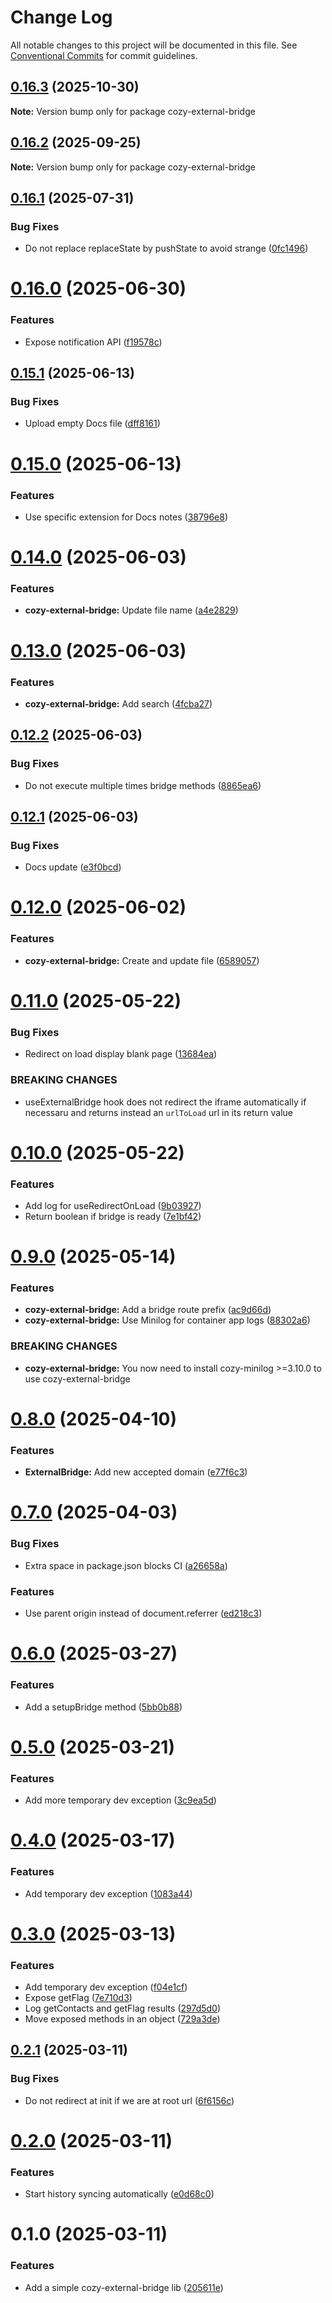 # Change Log

All notable changes to this project will be documented in this file.
See [Conventional Commits](https://conventionalcommits.org) for commit guidelines.

## [0.16.3](https://github.com/cozy/cozy-libs/compare/cozy-external-bridge@0.16.2...cozy-external-bridge@0.16.3) (2025-10-30)

**Note:** Version bump only for package cozy-external-bridge

## [0.16.2](https://github.com/cozy/cozy-libs/compare/cozy-external-bridge@0.16.1...cozy-external-bridge@0.16.2) (2025-09-25)

**Note:** Version bump only for package cozy-external-bridge

## [0.16.1](https://github.com/cozy/cozy-libs/compare/cozy-external-bridge@0.16.0...cozy-external-bridge@0.16.1) (2025-07-31)

### Bug Fixes

- Do not replace replaceState by pushState to avoid strange ([0fc1496](https://github.com/cozy/cozy-libs/commit/0fc1496e94a2be64c0679788312d858f1ec77cc1))

# [0.16.0](https://github.com/cozy/cozy-libs/compare/cozy-external-bridge@0.15.1...cozy-external-bridge@0.16.0) (2025-06-30)

### Features

- Expose notification API ([f19578c](https://github.com/cozy/cozy-libs/commit/f19578caccc443eb87a7c397d8f5fa8c701adff2))

## [0.15.1](https://github.com/cozy/cozy-libs/compare/cozy-external-bridge@0.15.0...cozy-external-bridge@0.15.1) (2025-06-13)

### Bug Fixes

- Upload empty Docs file ([dff8161](https://github.com/cozy/cozy-libs/commit/dff81613c93655891b33df5e3d666f7bf93a99f9))

# [0.15.0](https://github.com/cozy/cozy-libs/compare/cozy-external-bridge@0.14.0...cozy-external-bridge@0.15.0) (2025-06-13)

### Features

- Use specific extension for Docs notes ([38796e8](https://github.com/cozy/cozy-libs/commit/38796e872e2820147713b457eac38eea22f51429))

# [0.14.0](https://github.com/cozy/cozy-libs/compare/cozy-external-bridge@0.13.0...cozy-external-bridge@0.14.0) (2025-06-03)

### Features

- **cozy-external-bridge:** Update file name ([a4e2829](https://github.com/cozy/cozy-libs/commit/a4e2829d144cca92487eaebb0623d6c4f35ec698))

# [0.13.0](https://github.com/cozy/cozy-libs/compare/cozy-external-bridge@0.12.2...cozy-external-bridge@0.13.0) (2025-06-03)

### Features

- **cozy-external-bridge:** Add search ([4fcba27](https://github.com/cozy/cozy-libs/commit/4fcba27bd7ca08d8b464e2ea10d14647c8771ca5))

## [0.12.2](https://github.com/cozy/cozy-libs/compare/cozy-external-bridge@0.12.1...cozy-external-bridge@0.12.2) (2025-06-03)

### Bug Fixes

- Do not execute multiple times bridge methods ([8865ea6](https://github.com/cozy/cozy-libs/commit/8865ea6c0f6c660525c64e4f0cee0cb96f50f504))

## [0.12.1](https://github.com/cozy/cozy-libs/compare/cozy-external-bridge@0.12.0...cozy-external-bridge@0.12.1) (2025-06-03)

### Bug Fixes

- Docs update ([e3f0bcd](https://github.com/cozy/cozy-libs/commit/e3f0bcd95c81b8e1a59946998b898e2d48280fd4))

# [0.12.0](https://github.com/cozy/cozy-libs/compare/cozy-external-bridge@0.11.0...cozy-external-bridge@0.12.0) (2025-06-02)

### Features

- **cozy-external-bridge:** Create and update file ([6589057](https://github.com/cozy/cozy-libs/commit/6589057d72a237d64fb99b2ee8f18522acd510ed))

# [0.11.0](https://github.com/cozy/cozy-libs/compare/cozy-external-bridge@0.10.0...cozy-external-bridge@0.11.0) (2025-05-22)

### Bug Fixes

- Redirect on load display blank page ([13684ea](https://github.com/cozy/cozy-libs/commit/13684ea6627586b987f9172cb77f087591f8498d))

### BREAKING CHANGES

- useExternalBridge hook does not redirect
  the iframe automatically if necessaru and returns instead an
  `urlToLoad` url in its return value

# [0.10.0](https://github.com/cozy/cozy-libs/compare/cozy-external-bridge@0.9.0...cozy-external-bridge@0.10.0) (2025-05-22)

### Features

- Add log for useRedirectOnLoad ([9b03927](https://github.com/cozy/cozy-libs/commit/9b03927605fba958078e1dfa8a1b9193223acb4b))
- Return boolean if bridge is ready ([7e1bf42](https://github.com/cozy/cozy-libs/commit/7e1bf42f9a12b0ec0519ce31817e5515d2e031cb))

# [0.9.0](https://github.com/cozy/cozy-libs/compare/cozy-external-bridge@0.8.0...cozy-external-bridge@0.9.0) (2025-05-14)

### Features

- **cozy-external-bridge:** Add a bridge route prefix ([ac9d66d](https://github.com/cozy/cozy-libs/commit/ac9d66d0f788d96b61afdbfa2532835d3c7a924f))
- **cozy-external-bridge:** Use Minilog for container app logs ([88302a6](https://github.com/cozy/cozy-libs/commit/88302a6b97ed31220e6e80f70e6c8cbc8308623b))

### BREAKING CHANGES

- **cozy-external-bridge:** You now need to install cozy-minilog >=3.10.0
  to use cozy-external-bridge

# [0.8.0](https://github.com/cozy/cozy-libs/compare/cozy-external-bridge@0.7.0...cozy-external-bridge@0.8.0) (2025-04-10)

### Features

- **ExternalBridge:** Add new accepted domain ([e77f6c3](https://github.com/cozy/cozy-libs/commit/e77f6c3b56154ccd18956f27a6d41ccec18fa410))

# [0.7.0](https://github.com/cozy/cozy-libs/compare/cozy-external-bridge@0.6.0...cozy-external-bridge@0.7.0) (2025-04-03)

### Bug Fixes

- Extra space in package.json blocks CI ([a26658a](https://github.com/cozy/cozy-libs/commit/a26658aba3d6dc063bd80360f3dbdd926bc33a3c))

### Features

- Use parent origin instead of document.referrer ([ed218c3](https://github.com/cozy/cozy-libs/commit/ed218c393921d4528af8371899bc4ba71fa4b594))

# [0.6.0](https://github.com/cozy/cozy-libs/compare/cozy-external-bridge@0.5.0...cozy-external-bridge@0.6.0) (2025-03-27)

### Features

- Add a setupBridge method ([5bb0b88](https://github.com/cozy/cozy-libs/commit/5bb0b88b1b16e3a6f8f6952b0acef32c02d85264))

# [0.5.0](https://github.com/cozy/cozy-libs/compare/cozy-external-bridge@0.4.0...cozy-external-bridge@0.5.0) (2025-03-21)

### Features

- Add more temporary dev exception ([3c9ea5d](https://github.com/cozy/cozy-libs/commit/3c9ea5db74ef773a357eedd25d0650373ee3e669))

# [0.4.0](https://github.com/cozy/cozy-libs/compare/cozy-external-bridge@0.3.0...cozy-external-bridge@0.4.0) (2025-03-17)

### Features

- Add temporary dev exception ([1083a44](https://github.com/cozy/cozy-libs/commit/1083a4499ec87dbb6ace83202fe347d977d648d7))

# [0.3.0](https://github.com/cozy/cozy-libs/compare/cozy-external-bridge@0.2.1...cozy-external-bridge@0.3.0) (2025-03-13)

### Features

- Add temporary dev exception ([f04e1cf](https://github.com/cozy/cozy-libs/commit/f04e1cf707b69659db51cd45158343ca1a0ad2ec))
- Expose getFlag ([7e710d3](https://github.com/cozy/cozy-libs/commit/7e710d3c8ce0acb2f75db3a4f9a88c0c7bfdd5f3))
- Log getContacts and getFlag results ([297d5d0](https://github.com/cozy/cozy-libs/commit/297d5d0d2a8152938eb22d5984f4a59b2d69470c))
- Move exposed methods in an object ([729a3de](https://github.com/cozy/cozy-libs/commit/729a3dec5a58f415527c67ae6da956c96d325cfd))

## [0.2.1](https://github.com/cozy/cozy-libs/compare/cozy-external-bridge@0.2.0...cozy-external-bridge@0.2.1) (2025-03-11)

### Bug Fixes

- Do not redirect at init if we are at root url ([6f6156c](https://github.com/cozy/cozy-libs/commit/6f6156cfca6f61ceb7077b43400ef2591357aec2))

# [0.2.0](https://github.com/cozy/cozy-libs/compare/cozy-external-bridge@0.1.0...cozy-external-bridge@0.2.0) (2025-03-11)

### Features

- Start history syncing automatically ([e0d68c0](https://github.com/cozy/cozy-libs/commit/e0d68c07a3b5d9f2f88e9de339540d5a9a03dd71))

# 0.1.0 (2025-03-11)

### Features

- Add a simple cozy-external-bridge lib ([205611e](https://github.com/cozy/cozy-libs/commit/205611e676258000615de78455a6990d0425c9ae))
